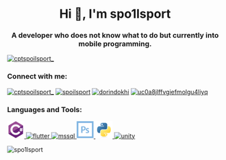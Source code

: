 <h1 align="center">Hi 👋, I'm spo1lsport</h1>
<h3 align="center">A developer who does not know what to do but currently into mobile programming.</h3>

<p align="left"> <a href="https://twitter.com/cptspoilsport_" target="blank"><img src="https://img.shields.io/twitter/follow/cptspoilsport_?logo=twitter&style=for-the-badge" alt="cptspoilsport_" /></a> </p>

<h3 align="left">Connect with me:</h3>
<p align="left">
<a href="https://twitter.com/cptspoilsport_" target="blank"><img align="center" src="https://raw.githubusercontent.com/rahuldkjain/github-profile-readme-generator/master/src/images/icons/Social/twitter.svg" alt="cptspoilsport_" height="30" width="40" /></a>
<a href="https://linkedin.com/in/spoilsport" target="blank"><img align="center" src="https://raw.githubusercontent.com/rahuldkjain/github-profile-readme-generator/master/src/images/icons/Social/linked-in-alt.svg" alt="spoilsport" height="30" width="40" /></a>
<a href="https://instagram.com/dorindokhi" target="blank"><img align="center" src="https://raw.githubusercontent.com/rahuldkjain/github-profile-readme-generator/master/src/images/icons/Social/instagram.svg" alt="dorindokhi" height="30" width="40" /></a>
<a href="https://www.youtube.com/c/uc0a8jlffvgiefmolgu4liyq" target="blank"><img align="center" src="https://raw.githubusercontent.com/rahuldkjain/github-profile-readme-generator/master/src/images/icons/Social/youtube.svg" alt="uc0a8jlffvgiefmolgu4liyq" height="30" width="40" /></a>
</p>

<h3 align="left">Languages and Tools:</h3>
<p align="left"> <a href="https://www.w3schools.com/cs/" target="_blank" rel="noreferrer"> <img src="https://raw.githubusercontent.com/devicons/devicon/master/icons/csharp/csharp-original.svg" alt="csharp" width="40" height="40"/> </a> <a href="https://flutter.dev" target="_blank" rel="noreferrer"> <img src="https://www.vectorlogo.zone/logos/flutterio/flutterio-icon.svg" alt="flutter" width="40" height="40"/> </a> <a href="https://www.microsoft.com/en-us/sql-server" target="_blank" rel="noreferrer"> <img src="https://www.svgrepo.com/show/303229/microsoft-sql-server-logo.svg" alt="mssql" width="40" height="40"/> </a> <a href="https://www.photoshop.com/en" target="_blank" rel="noreferrer"> <img src="https://raw.githubusercontent.com/devicons/devicon/master/icons/photoshop/photoshop-line.svg" alt="photoshop" width="40" height="40"/> </a> <a href="https://www.python.org" target="_blank" rel="noreferrer"> <img src="https://raw.githubusercontent.com/devicons/devicon/master/icons/python/python-original.svg" alt="python" width="40" height="40"/> </a> <a href="https://unity.com/" target="_blank" rel="noreferrer"> <img src="https://www.vectorlogo.zone/logos/unity3d/unity3d-icon.svg" alt="unity" width="40" height="40"/> </a> </p>

<p><img align="center" src="https://github-readme-streak-stats.herokuapp.com/?user=spo1lsport&theme=dark" alt="spo1lsport" /></p>
